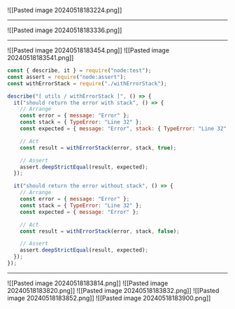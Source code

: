 ![[Pasted image 20240518183224.png]]

---
![[Pasted image 20240518183336.png]]

---
![[Pasted image 20240518183454.png]]
![[Pasted image 20240518183541.png]]


```js
const { describe, it } = require("node:test");
const assert = require("node:assert");
const withErrorStack = require("./withErrorStack");

describe("[ utils / withErrorStack ]", () => {
  it("should return the error with stack", () => {
    // Arrange
    const error = { message: "Error" };
    const stack = { TypeError: "Line 32" };
    const expected = { message: "Error", stack: { TypeError: "Line 32" } };

    // Act
    const result = withErrorStack(error, stack, true);

    // Assert
    assert.deepStrictEqual(result, expected);
  });

  it("should return the error without stack", () => {
    // Arrange
    const error = { message: "Error" };
    const stack = { TypeError: "Line 32" };
    const expected = { message: "Error" };

    // Act
    const result = withErrorStack(error, stack, false);

    // Assert
    assert.deepStrictEqual(result, expected);
  });
});

```

---
![[Pasted image 20240518183814.png]]
![[Pasted image 20240518183820.png]]
![[Pasted image 20240518183832.png]]
![[Pasted image 20240518183852.png]]
![[Pasted image 20240518183900.png]]
